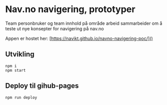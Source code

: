 # Nav.no navigering, prototyper

Team personbruker og team innhold på område arbeid sammarbeider om å teste ut nye konsepter for navigering på nav.no

Appen er hostet her: 
[https://navikt.github.io/navno-navigering-poc/]()

## Utvikling

```
npm i
npm start
```

## Deploy til gihub-pages

```
npm run deploy
```
